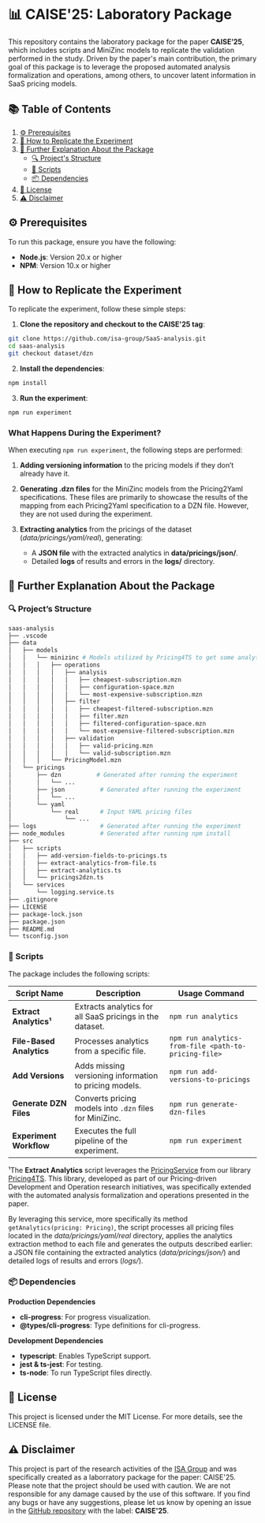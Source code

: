 # 📊 CAISE'25: Laboratory Package

This repository contains the laboratory package for the paper **CAISE’25**, which includes scripts and MiniZinc models to replicate the validation performed in the study. Driven by the paper's main contribution, the primary goal of this package is to leverage the proposed automated analysis formalization and operations, among others, to uncover latent information in SaaS pricing models.

## 📚 Table of Contents

1. [⚙️ Prerequisites](#️-prerequisites)
2. [🚀 How to Replicate the Experiment](#-how-to-replicate-the-experiment)
3. [📂 Further Explanation About the Package](#-further-explanation-about-the-package)
   - [🔍 Project's Structure](#-projects-structure)
   - [📜 Scripts](#-scripts)
   - [📦 Dependencies](#-dependencies)
4. [📜 License](#-license)
5. [⚠️ Disclaimer](#️-disclaimer)

## ⚙️ Prerequisites

To run this package, ensure you have the following:

- **Node.js**: Version 20.x or higher
- **NPM**: Version 10.x or higher


## 🚀 How to Replicate the Experiment

To replicate the experiment, follow these simple steps:

1. **Clone the repository and checkout to the CAISE'25 tag**:

```bash
git clone https://github.com/isa-group/SaaS-analysis.git
cd saas-analysis
git checkout dataset/dzn
```

2. **Install the dependencies**:

```bash
npm install
```

3. **Run the experiment**:

```bash
npm run experiment
```

### What Happens During the Experiment?

When executing `npm run experiment`, the following steps are performed:

1.	**Adding versioning information** to the pricing models if they don’t already have it.
2.	**Generating .dzn files** for the MiniZinc models from the Pricing2Yaml specifications. These files are primarily to showcase the results of the mapping from each Pricing2Yaml specification to a DZN file. However, they are not used during the experiment.
3.	**Extracting analytics** from the pricings of the dataset (*data/pricings/yaml/real*), generating:

    - A **JSON file** with the extracted analytics in **data/pricings/json/**.
    - Detailed **logs** of results and errors in the **logs/** directory.


## 📂 Further Explanation About the Package

### 🔍 Project’s Structure

```bash
saas-analysis
├── .vscode
├── data
│   ├── models
│   │   └── minizinc # Models utilized by Pricing4TS to get some analytics
│   │   │   ├── operations
│   │   │   │   ├── analysis
│   │   │   │   │   ├── cheapest-subscription.mzn
│   │   │   │   │   ├── configuration-space.mzn
│   │   │   │   │   └── most-expensive-subscription.mzn
│   │   │   │   ├── filter
│   │   │   │   │   ├── cheapest-filtered-subscription.mzn
│   │   │   │   │   ├── filter.mzn
│   │   │   │   │   ├── filtered-configuration-space.mzn
│   │   │   │   │   └── most-expensive-filtered-subscription.mzn
│   │   │   │   ├── validation
│   │   │   │   │   ├── valid-pricing.mzn
│   │   │   │   │   └── valid-subscription.mzn
│   │   │   └── PricingModel.mzn
│   └── pricings
│       ├── dzn          # Generated after running the experiment
│       │   └── ...
│       ├── json          # Generated after running the experiment
│       │   └── ...
│       └── yaml
│           └── real      # Input YAML pricing files
│               └── ...
├── logs                  # Generated after running the experiment
├── node_modules          # Generated after running npm install
├── src
│   ├── scripts
│   │   ├── add-version-fields-to-pricings.ts
│   │   ├── extract-analytics-from-file.ts
│   │   ├── extract-analytics.ts
│   │   └── pricings2dzn.ts
│   └── services
│       └── logging.service.ts
├── .gitignore
├── LICENSE
├── package-lock.json
├── package.json
├── README.md
└── tsconfig.json
```

### 📜 Scripts

The package includes the following scripts:

| Script Name            | Description                                                   | Usage Command                       |
|------------------------|---------------------------------------------------------------|-------------------------------------|
| **Extract Analytics¹** | Extracts analytics for all SaaS pricings in the dataset.      | `npm run analytics`                 |
| **File-Based Analytics** | Processes analytics from a specific file.                   | `npm run analytics-from-file <path-to-pricing-file>` |
| **Add Versions**       | Adds missing versioning information to pricing models.        | `npm run add-versions-to-pricings`  |
| **Generate DZN Files** | Converts pricing models into `.dzn` files for MiniZinc.       | `npm run generate-dzn-files`        |
| **Experiment Workflow**| Executes the full pipeline of the experiment.                | `npm run experiment`                |

¹The **Extract Analytics** script leverages the [PricingService](https://github.com/Alex-GF/Pricing4TS/blob/v0.3.1/src/services/pricing.service.ts) from our library [Pricing4TS](https://github.com/Alex-GF/Pricing4TS). This library, developed as part of our Pricing-driven Development and Operation research initiatives, was specifically extended with the automated analysis formalization and operations presented in the paper.

By leveraging this service, more specifically its method `getAnalytics(pricing: Pricing)`, the script processes all pricing files located in the *data/pricings/yaml/real* directory, applies the analytics extraction method to each file and generates the outputs described earlier: a JSON file containing the extracted analytics (*data/pricings/json/*) and detailed logs of results and errors (*logs/*).

### 📦 Dependencies

**Production Dependencies**

- **cli-progress**: For progress visualization.
- **@types/cli-progress**: Type definitions for cli-progress.

**Development Dependencies**

- **typescript**: Enables TypeScript support.
- **jest & ts-jest**: For testing.
- **ts-node**: To run TypeScript files directly.

## 📜 License

This project is licensed under the MIT License. For more details, see the LICENSE file.

## ⚠️ Disclaimer

This project is part of the research activities of the [ISA Group](https://www.isa.us.es/3.0/) and was specifically created as a laborratory package for the paper: CAISE'25. Please note that the project should be used with caution. We are not responsible for any damage caused by the use of this software. If you find any bugs or have any suggestions, please let us know by opening an issue in the [GitHub repository](https://github.com/isa-group/SaaS-analysis/issues) with the label: **CAISE'25**.